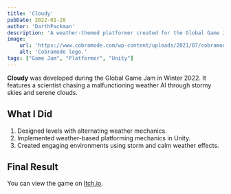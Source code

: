 ```yaml
---
title: 'Cloudy'
pubDate: 2022-01-28
author: 'DarthPackman'
description: 'A weather-themed platformer created for the Global Game Jam 2022.'
image:
    url: 'https://www.cobramode.com/wp-content/uploads/2021/07/cobramode-logo-website-big-1024x550.png'
    alt: 'Cobramode logo.'
tags: ["Game Jam", "Platformer", "Unity"]
---
```


**Cloudy** was developed during the Global Game Jam in Winter 2022. It features a scientist chasing a malfunctioning weather AI through stormy skies and serene clouds.

## What I Did

1. Designed levels with alternating weather mechanics.
2. Implemented weather-based platforming mechanics in Unity.
3. Created engaging environments using storm and calm weather effects.

## Final Result

You can view the game on [Itch.io](https://darthpackman.itch.io/cloudy).
